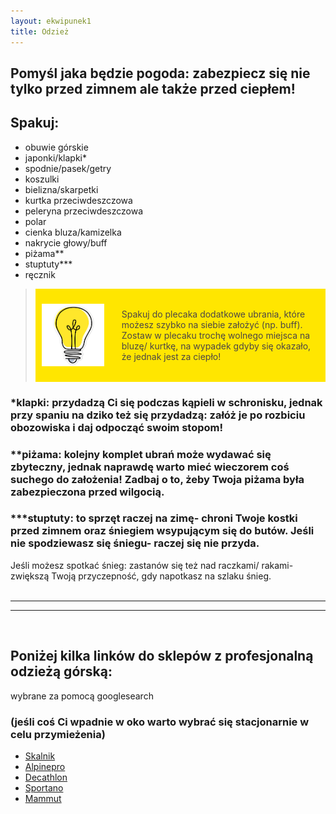 ```yaml
---
layout: ekwipunek1
title: Odzież
---
```


## Pomyśl jaka będzie pogoda: zabezpiecz się nie tylko przed zimnem ale także przed ciepłem!

## Spakuj:

- obuwie górskie
- japonki/klapki\*
- spodnie/pasek/getry
- koszulki
- bielizna/skarpetki
- kurtka przeciwdeszczowa
- peleryna przeciwdeszczowa
- polar
- cienka bluza/kamizelka
- nakrycie głowy/buff
- piżama\*\*
- stuptuty\*\*\*
- ręcznik

<blockquote>
    <div style="display: flex; align-items: center; background-color:rgb(255, 230, 0); padding: 10px;">
    <img src="images/bulb.png" alt="Opis obrazka" style="margin-right: 20px; width: 100px; height: auto;">
    <p style= "color: rgb(75, 70, 70); padding: 8px;">
        Spakuj do plecaka dodatkowe ubrania, które możesz szybko na siebie założyć (np. buff).<br>
        Zostaw w plecaku trochę wolnego miejsca na bluzę/ kurtkę, na wypadek gdyby się okazało, że jednak jest za ciepło!
    </p>
    </div>
</blockquote>

### \*klapki: przydadzą Ci się podczas kąpieli w schronisku, jednak przy spaniu na dziko też się przydadzą: załóż je po rozbiciu obozowiska i daj odpocząć swoim stopom!

### \*\*piżama: kolejny komplet ubrań może wydawać się zbyteczny, jednak naprawdę warto mieć wieczorem coś suchego do założenia! Zadbaj o to, żeby Twoja piżama była zabezpieczona przed wilgocią.

### \*\*\*stuptuty: to sprzęt raczej na zimę- chroni Twoje kostki przed zimnem oraz śniegiem wsypującym się do butów. Jeśli nie spodziewasz się śniegu- raczej się nie przyda.

Jeśli możesz spotkać śnieg: zastanów się też nad raczkami/ rakami- zwiększą Twoją przyczepność, gdy napotkasz na szlaku śnieg.
<br><br>

---

---

<br>

## Poniżej kilka linków do sklepów z profesjonalną odzieżą górską:

wybrane za pomocą googlesearch

### (jeśli coś Ci wpadnie w oko warto wybrać się stacjonarnie w celu przymieżenia)

- [Skalnik](https://www.skalnik.pl/odziez?srsltid=AfmBOoo9I-CaPJ5LuwcPrZeJxB7tP1_SCe-m2RM_08-LP1GYsJmhRUKK)
- [Alpinepro](https://alpinepro.pl/pl/c/DLA-MEZCZYZN/21?srsltid=AfmBOorrDQb2TDl7rb8T63IPHVrzZBi6m36Gfge89i_UCFtgrsT2kjp9)
- [Decathlon](https://www.decathlon.pl/sporty/turystyka-trekking/odziez-turystyczna-i-trekkingowa)
- [Sportano](https://sportano.pl/odziez-turystyczna-i-trekkingowa)
- [Mammut](https://mmtsklep.pl/on)
